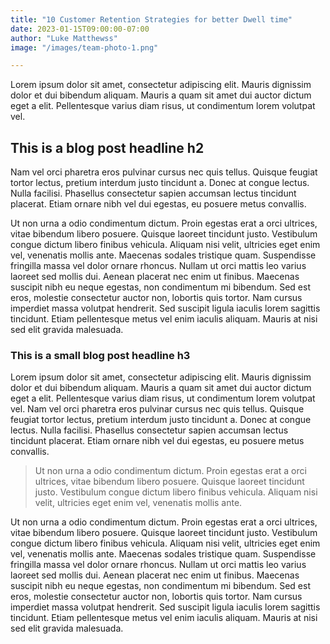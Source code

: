 ```yaml
---
title: "10 Customer Retention Strategies for better Dwell time"
date: 2023-01-15T09:00:00-07:00
author: "Luke Matthewss"
image: "/images/team-photo-1.png"

---
```


Lorem ipsum dolor sit amet, consectetur adipiscing elit. Mauris dignissim dolor et dui bibendum aliquam. Mauris a quam sit amet dui auctor dictum eget a elit. Pellentesque varius diam risus, ut condimentum lorem volutpat vel.

## This is a blog post headline h2

Nam vel orci pharetra eros pulvinar cursus nec quis tellus. Quisque feugiat tortor lectus, pretium interdum justo tincidunt a. Donec at congue lectus. Nulla facilisi. Phasellus consectetur sapien accumsan lectus tincidunt placerat. Etiam ornare nibh vel dui egestas, eu posuere metus convallis.

Ut non urna a odio condimentum dictum. Proin egestas erat a orci ultrices, vitae bibendum libero posuere. Quisque laoreet tincidunt justo. Vestibulum congue dictum libero finibus vehicula. Aliquam nisi velit, ultricies eget enim vel, venenatis mollis ante. Maecenas sodales tristique quam. Suspendisse fringilla massa vel dolor ornare rhoncus. Nullam ut orci mattis leo varius laoreet sed mollis dui. Aenean placerat nec enim ut finibus. Maecenas suscipit nibh eu neque egestas, non condimentum mi bibendum. Sed est eros, molestie consectetur auctor non, lobortis quis tortor. Nam cursus imperdiet massa volutpat hendrerit. Sed suscipit ligula iaculis lorem sagittis tincidunt. Etiam pellentesque metus vel enim iaculis aliquam. Mauris at nisi sed elit gravida malesuada.

### This is a small blog post headline h3

Lorem ipsum dolor sit amet, consectetur adipiscing elit. Mauris dignissim dolor et dui bibendum aliquam. Mauris a quam sit amet dui auctor dictum eget a elit. Pellentesque varius diam risus, ut condimentum lorem volutpat vel. Nam vel orci pharetra eros pulvinar cursus nec quis tellus. Quisque feugiat tortor lectus, pretium interdum justo tincidunt a. Donec at congue lectus. Nulla facilisi. Phasellus consectetur sapien accumsan lectus tincidunt placerat. Etiam ornare nibh vel dui egestas, eu posuere metus convallis.

> Ut non urna a odio condimentum dictum. Proin egestas erat a orci ultrices, vitae bibendum libero posuere. Quisque laoreet tincidunt justo. Vestibulum congue dictum libero finibus vehicula. Aliquam nisi velit, ultricies eget enim vel, venenatis mollis ante.

Ut non urna a odio condimentum dictum. Proin egestas erat a orci ultrices, vitae bibendum libero posuere. Quisque laoreet tincidunt justo. Vestibulum congue dictum libero finibus vehicula. Aliquam nisi velit, ultricies eget enim vel, venenatis mollis ante. Maecenas sodales tristique quam. Suspendisse fringilla massa vel dolor ornare rhoncus. Nullam ut orci mattis leo varius laoreet sed mollis dui. Aenean placerat nec enim ut finibus. Maecenas suscipit nibh eu neque egestas, non condimentum mi bibendum. Sed est eros, molestie consectetur auctor non, lobortis quis tortor. Nam cursus imperdiet massa volutpat hendrerit. Sed suscipit ligula iaculis lorem sagittis tincidunt. Etiam pellentesque metus vel enim iaculis aliquam. Mauris at nisi sed elit gravida malesuada.
